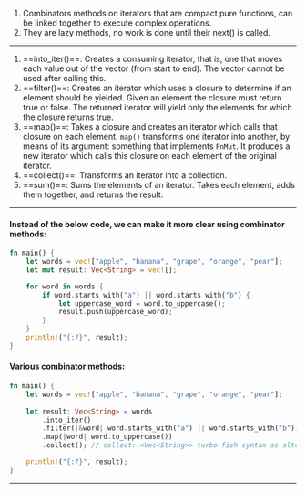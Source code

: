 1. Combinators methods on iterators that are compact pure functions, can be linked together to execute complex operations.
2. They are lazy methods, no work is done until their next() is called.

---
1. ==into_iter()==: Creates a consuming iterator, that is, one that moves each value out of the vector (from start to end). The vector cannot be used after calling this.
2. ==filter()==: Creates an iterator which uses a closure to determine if an element should be yielded. Given an element the closure must return true or false. The returned iterator will yield only the elements for which the closure returns true.
3. ==map()==: Takes a closure and creates an iterator which calls that closure on each element. `map()` transforms one iterator into another, by means of its argument: something that implements `FnMut`. It produces a new iterator which calls this closure on each element of the original iterator.
4. ==collect()==: Transforms an iterator into a collection.
5. ==sum()==: Sums the elements of an iterator. Takes each element, adds them together, and returns the result.
---



#### Instead of the below code, we can make it more clear using combinator methods:
```rust
fn main() {
    let words = vec!["apple", "banana", "grape", "orange", "pear"];
    let mut result: Vec<String> = vec![];

    for word in words {
        if word.starts_with("a") || word.starts_with("b") {
            let uppercase_word = word.to_uppercase();
            result.push(uppercase_word);
        }
    }
    println!("{:?}", result);
}
```

#### Various combinator methods:
```rust
fn main() {
    let words = vec!["apple", "banana", "grape", "orange", "pear"];
    
    let result: Vec<String> = words
        .into_iter()
        .filter(|&word| word.starts_with("a") || word.starts_with("b"))
        .map(|word| word.to_uppercase())
        .collect(); // collect::<Vec<String>> turbo fish syntax as alternative

    println!("{:?}", result);
}
```

---


